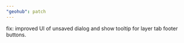 ```yaml
---
"geohub": patch
---
```


fix: improved UI of unsaved dialog and show tooltip for layer tab footer buttons.
